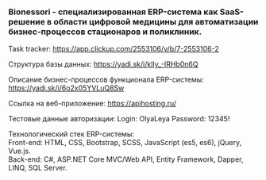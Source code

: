 <h3>Bionessori - специализированная ERP-система как SaaS-решение в области цифровой медицины для автоматизации бизнес-процессов стационаров и поликлиник.</h3>

Task tracker: https://app.clickup.com/2553106/v/b/7-2553106-2

Структура базы данных: https://yadi.sk/i/klIy_-IRHb0n6Q

Описание бизнес-процессов функционала ERP-системы: https://yadi.sk/i/6o2x05YVLuQ8Sw

Ссылка на веб-приложение: https://apihosting.ru/ 

Тестовые данные авторизации:
Login: OlyaLeya
Password: 12345!

Технологический стек ERP-системы:</br>
Front-end: HTML, CSS, Bootstrap, SCSS, JavaScript (es5, es6), jQuery, Vue.js.</br>
Back-end: C#, ASP.NET Core MVC/Web API, Entity Framework, Dapper, LINQ, SQL Server.</br>
